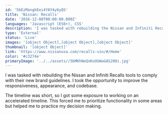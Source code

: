 ```yaml
---
id: '5bEzMangkEei4YAY4y6yQS'
title: 'Nissan: Recalls'
date: '2016-12-08T00:00:00.000Z'
languages: 'Javascript (ES6+), CSS'
description: 'I was tasked with rebuilding the Nissan and Infiniti Recalls tools to comply with their new brand guidelines. I took the opportunity to improve the responsiveness, appearance, and codebase.'
type: 'External'
status: 'Live'
images: '[object Object],[object Object],[object Object]'
thumbnail: '[object Object]'
link: 'https://www.nissanusa.com/recalls-vin/#/Home'
color: '#c3274e'
primaryImage: '../../assets//5bMKhNeQnKoOUWaGAS200i.jpg'
---
```


I was tasked with rebuilding the Nissan and Infiniti Recalls tools to comply with their new brand guidelines. I took the opportunity to improve the responsiveness, appearance, and codebase.

The timeline was short, so I got some exposure to working on an accelerated timeline. This forced me to prioritize functionality in some areas but helped me to practice my decision making.
